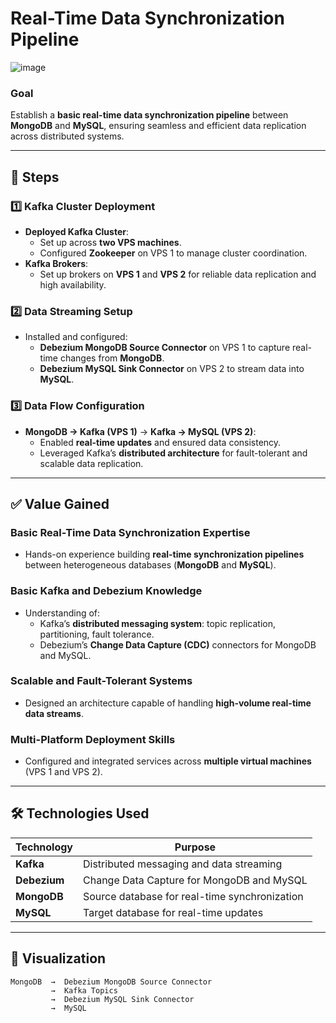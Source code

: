 # Real-Time Data Synchronization Pipeline

![image](https://github.com/user-attachments/assets/e789f7da-7659-4346-b270-8847e86d1f03)


### **Goal**
Establish a **basic real-time data synchronization pipeline** between **MongoDB** and **MySQL**, ensuring seamless and efficient data replication across distributed systems.

---

## 🚀 **Steps**

### 1️⃣ **Kafka Cluster Deployment**
- **Deployed Kafka Cluster**:
  - Set up across **two VPS machines**.
  - Configured **Zookeeper** on VPS 1 to manage cluster coordination.
- **Kafka Brokers**:
  - Set up brokers on **VPS 1** and **VPS 2** for reliable data replication and high availability.

### 2️⃣ **Data Streaming Setup**
- Installed and configured:
  - **Debezium MongoDB Source Connector** on VPS 1 to capture real-time changes from **MongoDB**.
  - **Debezium MySQL Sink Connector** on VPS 2 to stream data into **MySQL**.

### 3️⃣ **Data Flow Configuration**
- **MongoDB → Kafka (VPS 1)** → **Kafka → MySQL (VPS 2)**:
  - Enabled **real-time updates** and ensured data consistency.
  - Leveraged Kafka’s **distributed architecture** for fault-tolerant and scalable data replication.

---

## ✅ **Value Gained**
### **Basic Real-Time Data Synchronization Expertise**
- Hands-on experience building **real-time synchronization pipelines** between heterogeneous databases (**MongoDB** and **MySQL**).

### **Basic Kafka and Debezium Knowledge**
- Understanding of:
  - Kafka’s **distributed messaging system**: topic replication, partitioning, fault tolerance.
  - Debezium’s **Change Data Capture (CDC)** connectors for MongoDB and MySQL.

### **Scalable and Fault-Tolerant Systems**
- Designed an architecture capable of handling **high-volume real-time data streams**.

### **Multi-Platform Deployment Skills**
- Configured and integrated services across **multiple virtual machines** (VPS 1 and VPS 2).

---

## 🛠️ **Technologies Used**
| Technology | Purpose                                     |
|------------|---------------------------------------------|
| **Kafka**  | Distributed messaging and data streaming    |
| **Debezium** | Change Data Capture for MongoDB and MySQL |
| **MongoDB** | Source database for real-time synchronization |
| **MySQL**   | Target database for real-time updates      |

---

## 🌟 **Visualization**
```plaintext
MongoDB  →  Debezium MongoDB Source Connector  
         →  Kafka Topics  
         →  Debezium MySQL Sink Connector  
         →  MySQL

